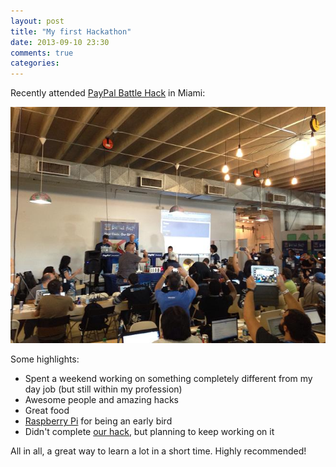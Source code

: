 ```yaml
---
layout: post
title: "My first Hackathon"
date: 2013-09-10 23:30
comments: true
categories: 
---
```

Recently attended [PayPal Battle Hack](http://battlehack.org/miami) in Miami:

![Battle Hack Miami](/images/battle_hack_miami.jpg)

Some highlights:

* Spent a weekend working on something completely different from my day job (but still within my profession)
* Awesome people and amazing hacks
* Great food
* [Raspberry Pi](http://www.raspberrypi.org/) for being an early bird
* Didn't complete [our hack](https://github.com/bglomann/fetch-backend), but planning to keep working on it

All in all, a great way to learn a lot in a short time. Highly recommended!
